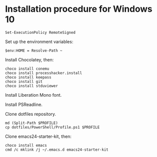 Installation procedure for Windows 10
=====================================

    Set-ExecutionPolicy RemoteSigned

Set up the environment variables:

    $env:HOME = Resolve-Path ~

Install Chocolatey, then:

    choco install conemu
    choco install processhacker.install
    choco install keepass
    choco install git
    choco install stduviewer

Install Liberation Mono font.

Install PSReadline.

Clone dotfiles repository.

    md (Split-Path $PROFILE)
    cp dotfiles/PowerShell/Profile.ps1 $PROFILE

Clone emacs24-starter-kit, then:

    choco install emacs
    cmd /c mklink /j ~/.emacs.d emacs24-starter-kit
